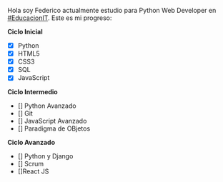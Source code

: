 Hola soy Federico actualmente estudio para Python Web Developer en [#EducacionIT](https://www.educacionit.com/).
Este es mi progreso:

**Ciclo Inicial**          

- [x]  Python           
- [x]  HTML5              
- [x] CSS3              
- [x] SQL             
- [x] JavaScript      

 **Ciclo Intermedio**

- []   Python Avanzado        
- []   Git                   
- []  JavaScript Avanzado    
- []   Paradigma de OBjetos  


**Ciclo Avanzado**

- [] Python y Django
- [] Scrum
- []React JS
